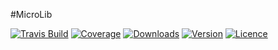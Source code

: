 #MicroLib 

[![Travis Build](https://img.shields.io/travis/surender7790/mylib.svg?maxAge=2592000)]()
[![Coverage](https://img.shields.io/codecov/c/github/surender7790/mylib.svg?maxAge=2592000)]()
[![Downloads](https://img.shields.io/npm/dm/mylib7790.svg?maxAge=2592000)]()
[![Version](https://img.shields.io/npm/v/mylib7790.svg?maxAge=2592000)]()
[![Licence](https://img.shields.io/npm/l/mylib7790.svg?maxAge=2592000)]()

